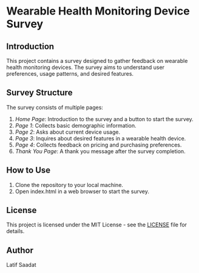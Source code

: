 # Wearable Health Monitoring Device Survey

## Introduction

This project contains a survey designed to gather feedback on wearable health monitoring devices. The survey aims to understand user preferences, usage patterns, and desired features.

## Survey Structure

The survey consists of multiple pages:

1. *Home Page*: Introduction to the survey and a button to start the survey.
2. *Page 1*: Collects basic demographic information.
3. *Page 2*: Asks about current device usage.
4. *Page 3*: Inquires about desired features in a wearable health device.
5. *Page 4*: Collects feedback on pricing and purchasing preferences.
6. *Thank You Page*: A thank you message after the survey completion.

## How to Use

1. Clone the repository to your local machine.
2. Open index.html in a web browser to start the survey.

## License

This project is licensed under the MIT License - see the [LICENSE](LICENSE) file for details.

## Author

Latif Saadat